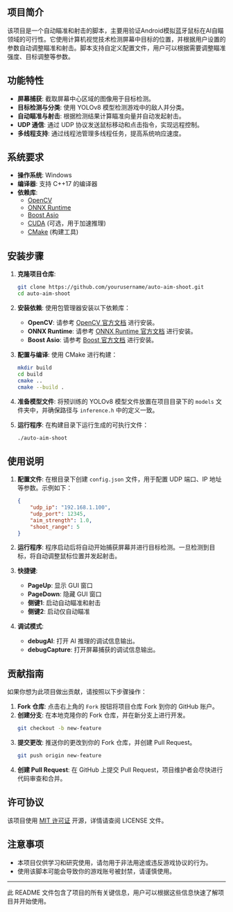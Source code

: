 


## 项目简介

该项目是一个自动瞄准和射击的脚本，主要用验证Android模拟蓝牙鼠标在AI自瞄领域的可行性。它使用计算机视觉技术检测屏幕中目标的位置，并根据用户设置的参数自动调整瞄准和射击。脚本支持自定义配置文件，用户可以根据需要调整瞄准强度、目标调整等参数。



## 功能特性

- **屏幕捕获**: 截取屏幕中心区域的图像用于目标检测。
- **目标检测与分类**: 使用 YOLOv8 模型检测游戏中的敌人并分类。
- **自动瞄准与射击**: 根据检测结果计算瞄准向量并自动发起射击。
- **UDP 通信**: 通过 UDP 协议发送鼠标移动和点击指令，实现远程控制。
- **多线程支持**: 通过线程池管理多线程任务，提高系统响应速度。

## 系统要求

- **操作系统**: Windows
- **编译器**: 支持 C++17 的编译器
- **依赖库**:
    - [OpenCV](https://opencv.org/)
    - [ONNX Runtime](https://onnxruntime.ai/)
    - [Boost Asio](https://www.boost.org/doc/libs/1_76_0/doc/html/boost_asio.html)
    - [CUDA](https://developer.nvidia.com/cuda-toolkit) (可选，用于加速推理)
    - [CMake](https://cmake.org/) (构建工具)

## 安装步骤

1. **克隆项目仓库**:
   ```bash
   git clone https://github.com/yourusername/auto-aim-shoot.git
   cd auto-aim-shoot
   ```

2. **安装依赖**:
   使用包管理器安装以下依赖库：
    - **OpenCV**: 请参考 [OpenCV 官方文档](https://docs.opencv.org/4.x/d3/d52/tutorial_windows_install.html) 进行安装。
    - **ONNX Runtime**: 请参考 [ONNX Runtime 官方文档](https://onnxruntime.ai/docs/build/) 进行安装。
    - **Boost Asio**: 请参考 [Boost 官方文档](https://www.boost.org/doc/libs/1_76_0/more/getting_started/windows.html) 进行安装。

3. **配置与编译**:
   使用 CMake 进行构建：
   ```bash
   mkdir build
   cd build
   cmake ..
   cmake --build .
   ```

4. **准备模型文件**:
   将预训练的 YOLOv8 模型文件放置在项目目录下的 `models` 文件夹中，并确保路径与 `inference.h` 中的定义一致。

5. **运行程序**:
   在构建目录下运行生成的可执行文件：
   ```bash
   ./auto-aim-shoot
   ```

## 使用说明

1. **配置文件**:
   在根目录下创建 `config.json` 文件，用于配置 UDP 端口、IP 地址等参数。示例如下：
   ```json
   {
       "udp_ip": "192.168.1.100",
       "udp_port": 12345,
       "aim_strength": 1.0,
       "shoot_range": 5
   }
   ```

2. **运行程序**:
   程序启动后将自动开始捕获屏幕并进行目标检测。一旦检测到目标，将自动调整鼠标位置并发起射击。

3. **快捷键**:
    - **PageUp**: 显示 GUI 窗口
    - **PageDown**: 隐藏 GUI 窗口
    - **侧键1**: 启动自动瞄准和射击
    - **侧键2**: 启动仅自动瞄准

4. **调试模式**:
    - **debugAI**: 打开 AI 推理的调试信息输出。
    - **debugCapture**: 打开屏幕捕获的调试信息输出。

## 贡献指南

如果你想为此项目做出贡献，请按照以下步骤操作：

1. **Fork 仓库**: 点击右上角的 `Fork` 按钮将项目仓库 Fork 到你的 GitHub 账户。
2. **创建分支**: 在本地克隆你的 Fork 仓库，并在新分支上进行开发。
   ```bash
   git checkout -b new-feature
   ```
3. **提交更改**: 推送你的更改到你的 Fork 仓库，并创建 Pull Request。
   ```bash
   git push origin new-feature
   ```
4. **创建 Pull Request**: 在 GitHub 上提交 Pull Request，项目维护者会尽快进行代码审查和合并。

## 许可协议

该项目使用 [MIT 许可证](LICENSE) 开源，详情请查阅 LICENSE 文件。

## 注意事项

- 本项目仅供学习和研究使用，请勿用于非法用途或违反游戏协议的行为。
- 使用该脚本可能会导致你的游戏账号被封禁，请谨慎使用。

---

此 README 文件包含了项目的所有关键信息，用户可以根据这些信息快速了解项目并开始使用。